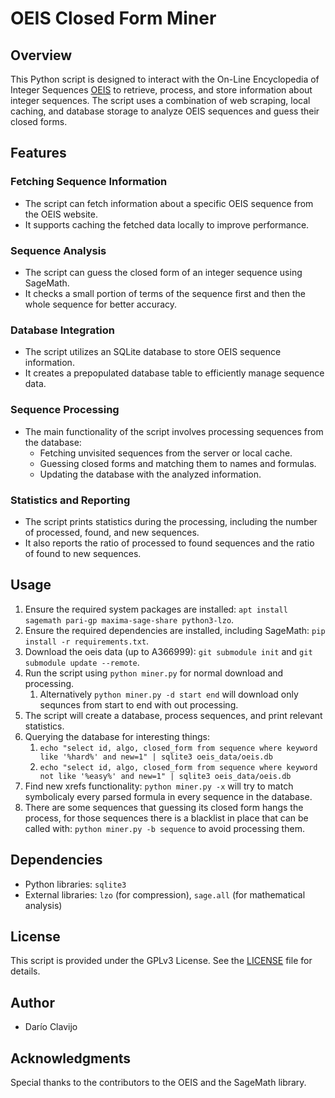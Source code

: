 # OEIS Closed Form Miner

## Overview

This Python script is designed to interact with the On-Line Encyclopedia of Integer Sequences [OEIS](https://oeis.org) to retrieve, process, and store information about integer sequences. The script uses a combination of web scraping, local caching, and database storage to analyze OEIS sequences and guess their closed forms.

## Features

### Fetching Sequence Information

- The script can fetch information about a specific OEIS sequence from the OEIS website.
- It supports caching the fetched data locally to improve performance.

### Sequence Analysis

- The script can guess the closed form of an integer sequence using SageMath.
- It checks a small portion of terms of the sequence first and then the whole sequence for better accuracy.

### Database Integration

- The script utilizes an SQLite database to store OEIS sequence information.
- It creates a prepopulated database table to efficiently manage sequence data.

### Sequence Processing

- The main functionality of the script involves processing sequences from the database:
  - Fetching unvisited sequences from the server or local cache.
  - Guessing closed forms and matching them to names and formulas.
  - Updating the database with the analyzed information.

### Statistics and Reporting

- The script prints statistics during the processing, including the number of processed, found, and new sequences.
- It also reports the ratio of processed to found sequences and the ratio of found to new sequences.

## Usage

1. Ensure the required system packages are installed: `apt install sagemath pari-gp maxima-sage-share python3-lzo`. 
2. Ensure the required dependencies are installed, including SageMath: `pip install -r requirements.txt`.
3. Download the oeis data (up to A366999): `git submodule init` and `git submodule update --remote`.
4. Run the script using `python miner.py` for normal download and processing.
    1. Alternatively `python miner.py -d start end` will download only sequnces from start to end with out processing.
5. The script will create a database, process sequences, and print relevant statistics.
6. Querying the database for interesting things:
    1. `echo "select id, algo, closed_form from sequence where keyword like '%hard%' and new=1" | sqlite3 oeis_data/oeis.db`
    2. `echo "select id, algo, closed_form from sequence where keyword not like '%easy%' and new=1" | sqlite3 oeis_data/oeis.db`
7. Find new xrefs functionality: `python miner.py -x` will try to match symbolicaly every parsed formula in every sequence in the database.
8. There are some sequences that guessing its closed form hangs the process, for those sequences there is a blacklist in place that can be called with: `python miner.py -b sequence` to avoid processing them.

## Dependencies

- Python libraries: `sqlite3`
- External libraries: `lzo` (for compression), `sage.all` (for mathematical analysis)

## License

This script is provided under the GPLv3 License. See the [LICENSE](LICENSE) file for details.

## Author

- Darío Clavijo

## Acknowledgments

Special thanks to the contributors to the OEIS and the SageMath library.

